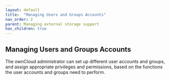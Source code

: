 ```yaml
---
layout: default
title:  "Managing Users and Groups Accounts"
nav_order: 2
parent: Managing external storage support
has_children: true
---
```


## Managing Users and Groups Accounts

The ownCloud administrator can set up different user accounts and groups, and assign appropriate privileges and permissions, based on the functions the user accounts and groups need to perform.

